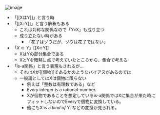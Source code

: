 
![image](https://gyazo.com/dcdbd128777ffa8ecdd45c188744e424/thumb/1000)
- 「[[XはY]]」と言う時
- 「[[X=Y]]」と言う解釈もある
    - これは対称な関係なので「Y=X」も成り立つ
    - 成り立たない時がある
        - 「花子はゾウだが、ゾウは花子ではない」
- 「$X \subset Y$」[[X⊂Y]]
    - XはYの部分集合である
    - XとYを暗黙に点で考えていたところから、集合で考える
- 「is-a関係」と言う表現もされるが…
    - それはXが[[個物]]であるかのようなバイアスがあるのでは
    - 一般論としてはXは個物に限らない
        - 例えば「整数は有理数である」など
        - *Every* integer is a rational-number.
        - Xが個物であることを想定しているis-a関係ではXに集合が来た時にフィットしないのでEveryで個物に変換している。
        - 他にもX is a *kind of* Y. などの変換が見られる。
